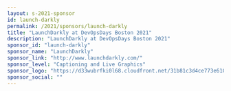 ```yaml
---
layout: s-2021-sponsor
id: launch-darkly
permalink: /2021/sponsors/launch-darkly
title: "LaunchDarkly at DevOpsDays Boston 2021"
description: "LaunchDarkly at DevOpsDays Boston 2021"
sponsor_id: "launch-darkly"
sponsor_name: "LaunchDarkly"
sponsor_link: "http://www.launchdarkly.com/"
sponsor_level: "Captioning and Live Graphics"
sponsor_logo: "https://d33wubrfki0l68.cloudfront.net/31b81c3d4ce773e61003fdc68f9608e3f3b268b8/7dfbc/img/sponsors/launch-darkly.png"
sponsor_social: ""
---
```

  
